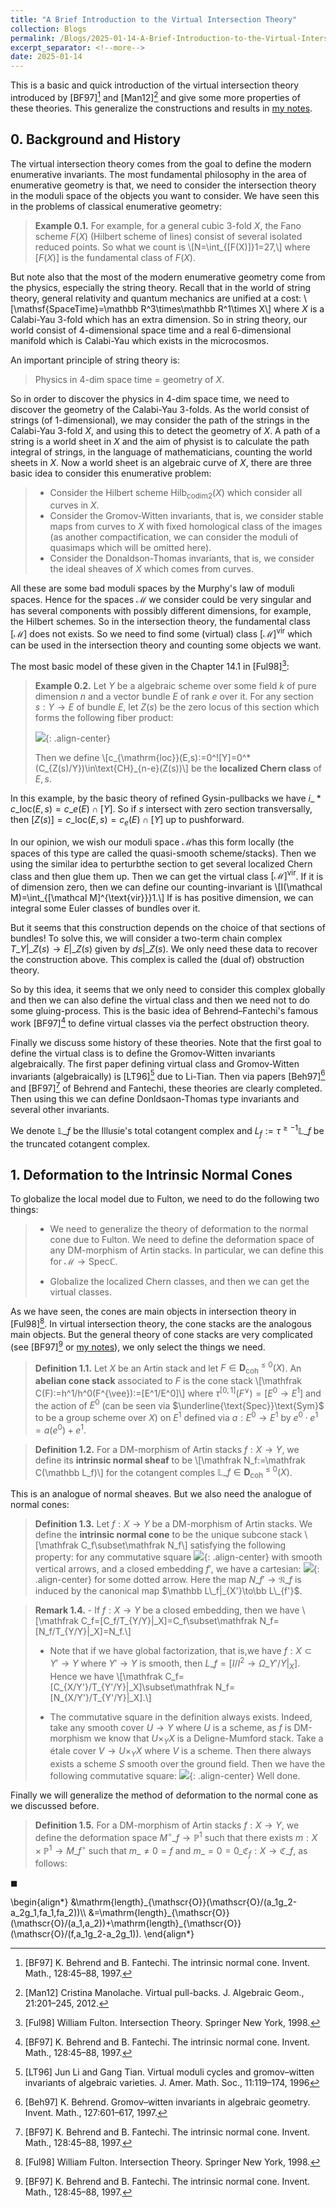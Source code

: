 ```yaml
---
title: "A Brief Introduction to the Virtual Intersection Theory"
collection: Blogs
permalink: /Blogs/2025-01-14-A-Brief-Introduction-to-the-Virtual-Intersection-Theory
excerpt_separator: <!--more-->
date: 2025-01-14
---
```

This is a basic and quick introduction of the virtual intersection theory introduced by [BF97][^2] and [Man12][^4] and give some more properties of these theories.
This generalize the constructions and results in [my notes](https://dvlxlwz.github.io/files/virtual-fundamental-class.pdf).
<!--more-->

## 0. Background and History

The virtual intersection theory comes from the goal to define the modern enumerative invariants. The most fundamental philosophy in the area of enumerative geometry is that, we need to consider the intersection theory 
in the moduli space of the objects you want to consider.
We have seen this in the problems of classical enumerative geometry:

> **Example 0.1.** For example, for a general cubic $3$-fold $X$, the Fano scheme $F(X)$ (Hilbert scheme of lines) consist of several isolated
reduced points. So what we count is 
\\[N=\int_{[F(X)]}1=27,\\] 
where $[F(X)]$ is the fundamental class of $F(X)$.

But note also that the most of the modern enumerative geometry come from the physics, especially the string theory. Recall that in the world of string theory, general relativity and quantum mechanics are unified at a cost:
\\[\mathsf{SpaceTime}=\mathbb R^3\times\mathbb R^1\times X\\]
where $X$ is a Calabi-Yau $3$-fold which has an extra dimension. So in string theory, our world consist of $4$-dimensional space time 
and a real $6$-dimensional manifold which is Calabi-Yau which exists in the microcosmos.

An important principle of string theory is:
> Physics in $4$-dim space time = geometry of $X$.

So in order to discover the physics in $4$-dim space time, we need to discover the geometry of the Calabi-Yau $3$-folds.
As the world consist of strings (of $1$-dimensional), we may consider the path of the strings in the Calabi-Yau $3$-fold $X$,
and using this to detect the geometry of $X$.
A path of a string is a world sheet in $X$ and the aim of physist is
to calculate the path integral of strings, in the language
of mathematicians, counting the world sheets in $X$.
Now a world sheet is an algebraic curve of $X$, there are three basic idea to consider this enumerative problem:

> - Consider the Hilbert scheme $\mathrm{Hilb}_{\mathrm{codim2}}(X)$ which consider all curves in $X$.
> - Consider the Gromov-Witten invariants, that is, we consider stable maps from curves to $X$ with fixed homological class of the images
    (as another compactification, we can consider the moduli of
     quasimaps which will be omitted here).
> - Consider the Donaldson-Thomas invariants, that is, we consider the ideal sheaves of $X$ which comes from curves.

All these are some bad moduli spaces by the Murphy's law of moduli spaces. Hence for the spaces $\mathcal M$ we consider
could be very singular and has several components with possibly  different dimensions, for example, the Hilbert schemes. So in the intersection theory,
the fundamental class $[\mathcal M]$ does not exists. So we need to find some (virtual) class $[\mathcal M]^{\text{vir}}$ which can be used in the intersection
theory and counting some objects we want.

The most basic model of these given in the Chapter
14.1 in [Ful98][^5]:
> **Example 0.2.**
Let $Y$ be a algebraic scheme over some field $k$ of pure dimension $n$ and a vector bundle $E$ of rank $e$ over it.
For any section $s:Y\to E$ of bundle $E$, let $Z(s)$ be the zero locus of this section which forms the following fiber product:
> 
> ![ ](/CommutativeDiagrams/2025-01-24-142747.png){: .align-center}
>
>Then we define 
> \\[c\_{\mathrm{loc}}(E,s):=0^![Y]=0^*(C\_{Z(s)/Y})\in\text{CH}\_{n-e}(Z(s))\\] 
>be the **localized Chern class** of $E,s$.

In this example, by the basic theory of refined Gysin-pullbacks we have $i\_*c\_{\mathrm{loc}}(E,s)=c\_e(E)\cap[Y]$. So if $s$ intersect
with zero section transversally, then $[Z(s)]=c\_{\mathrm{loc}}(E,s)=c_e(E)\cap[Y]$ up to pushforward.

In our opinion, we wish our moduli space $\mathcal M$has this form locally (the spaces of this type are called the quasi-smooth scheme/stacks). Then we using the similar idea to perturbthe section to get several localized Chern class and then glue them up. Then we can get the virtual class $[\mathcal M]^{\text{vir}}$.
If it is of dimension zero, then we can define our counting-invariant is 
\\[I(\mathcal M)=\int\_{[\mathcal M]^{\text{vir}}}1.\\]
If is has positive dimension, we can integral some Euler classes of bundles over it.

But it seems that this construction depends on the choice 
of that sections of bundles! To solve this, we will consider 
a two-term chain complex $T\_Y|\_{Z(s)}\to E|\_{Z(s)}$ given by 
$ds|\_{Z(s)}$. We only need these data to recover the construction above. This complex is called the (dual of) obstruction theory.

So by this idea, it seems that we only need to consider  this complex globally and then we can also define the virtual class and then we  need  not to do some gluing-process. This is the basic idea of Behrend–Fantechi's famous work [BF97][^2] to define virtual classes via the perfect obstruction theory.

Finally we discuss some history of these theories. Note that the first goal to define the virtual class is to define the Gromov-Witten invariants algebraically. The first paper defining virtual class and Gromov-Witten invariants (algebraically) is [LT96][^3] due to Li-Tian. Then via papers [Beh97][^1]
and [BF97][^2] of Behrend and Fantechi, these theories are clearly completed.
Then using this we can define Donldsaon-Thomas type invariants and several other invariants.

We denote $\mathbb L\_f$ be the Illusie's total cotangent complex and $L_f:=\tau^{\geq-1}\mathbb L\_f$ be the truncated cotangent complex.

## 1. Deformation to the Intrinsic Normal Cones

To globalize the local model due to Fulton, we need to do the following
two things:
> - We need to generalize the theory of deformation to the normal cone due to Fulton. We need to define the deformation space of any DM-morphism of Artin stacks. In particular, we can define this for $\mathcal M\to\text{Spec}\mathbb C$.
>
> - Globalize the localized Chern classes, and then  we can get the virtual classes.

As we have seen, the cones are main objects in intersection theory in [Ful98][^5]. In virtual
intersection theory, the cone stacks are the analogous main objects. But the general theory of cone stacks are very complicated
(see [BF97][^2] or [my notes](https://dvlxlwz.github.io/files/virtual-fundamental-class.pdf)), we only select the things we need.

> **Definition 1.1.** Let $X$ be an Artin stack and let $F\in\mathbf D^{\leq0}_{\text{coh}}(X)$. An **abelian cone stack** associated to $F$ is the cone stack
> \\[\mathfrak C(F):=h^1/h^0(F^{\vee}):=[E^1/E^0]\\]
> where $\tau^{[0,1]}(F^{\vee})=[E^0\to E^1]$ and the action of $E^0$ (can be seen via $\underline{\text{Spec}}\text{Sym}$
> to be a group scheme over $X$) on $E^1$ defined via $a:E^0\to E^1$ by $e^0\cdot e^1=a(e^0)+e^1$.

> **Definition 1.2.** For a DM-morphism of Artin stacks $f:X\to Y$, we define its **intrinsic normal sheaf** to be 
> \\[\mathfrak N\_f:=\mathfrak C(\mathbb L\_f)\\]
> for the cotangent comples $\mathbb L\_f\in\mathbf D^{\leq0}_{\text{coh}}(X)$.

This is an analogue of normal sheaves. But we also need the analogue
of normal cones:

> **Definition 1.3.** Let $f:X\to Y$ be a DM-morphism of Artin stacks. We define the **intrinsic normal cone** to be the unique subcone stack
> \\[\mathfrak C\_f\subset\mathfrak N\_f\\]
> satisfying the following property: for any commutative square
> ![ ](/CommutativeDiagrams/2025-01-24-144728.png){: .align-center}
> with smooth vertical arrows, and a closed embedding $f'$, we have a cartesian:
> ![ ](/CommutativeDiagrams/2025-01-24-144748.png){: .align-center}
> for some dotted arrow. Here the map $N\_{f'}\to\mathfrak N\_f$ is induced by the canonical map $\mathbb L\_f|_{X'}\to\bb L\_{f'}$.

> **Remark 1.4.** - If $f:X\to Y$ be a closed embedding, then we have
> \\[\mathfrak C\_f=[C\_f/T\_{Y/Y}|_X]=C\_f\subset\mathfrak N\_f=[N\_f/T\_{Y/Y}|_X]=N\_f.\\]
> 
> - Note that if we have global factorization, that is,we have $f:X\subset Y'\to Y$ where $Y'\to Y$ is smooth, then $L\_f=[I/I^2\to\Omega\_{Y'/Y}|_X]$. Hence we have 
> \\[\mathfrak C\_f=[C\_{X/Y'}/T\_{Y'/Y}|_X]\subset\mathfrak N\_f=[N\_{X/Y'}/T\_{Y'/Y}|\_X].\\]
>
> - The commutative square in the definition always exists. Indeed, take any smooth cover $U\to Y$ where $U$ is a scheme, as $f$ is DM-morphism we know that $U\times_YX$ is a Deligne-Mumford stack. Take a étale cover $V\to U\times_YX$ where $V$ is a scheme. Then there always exists a scheme $S$ smooth over the ground field. Then we have the following commutative square:
> ![ ](/CommutativeDiagrams/2025-01-24-144809.png){: .align-center}
> Well done.

Finally we will generalize the method of deformation to the normal cone as we discussed before.

> **Definition 1.5.** For a DM-morphism of Artin stacks $f:X\to Y$, we define the deformation space $M^{\circ}\_f\to\mathbb P^1$ such that there exists $m:X\times\mathbb P^1\to M\_f^{\circ}$ such that $m\_{\neq0}=f$ and $m\_{=0}=0\_{\mathfrak C_f}:X\to\mathfrak C\_f$, as follows:



$\blacksquare$


<html>
<head>
  <meta charset="utf-8">
  <meta name="viewport" content="width=device-width">
  <script src="https://polyfill.io/v3/polyfill.min.js?features=es6"></script>
  <script id="MathJax-script" async
          src="https://cdn.jsdelivr.net/npm/mathjax@3/es5/tex-mml-chtml.js">
  </script>
</head>
<body>
<p>
\begin{align*}
&\mathrm{length}_{\mathscr{O}}(\mathscr{O}/(a_1g_2-a_2g_1,fa_1,fa_2))\\
&=\mathrm{length}_{\mathscr{O}}(\mathscr{O}/(a_1,a_2))+\mathrm{length}_{\mathscr{O}}(\mathscr{O}/(f,a_1g_2-a_2g_1)).
\end{align*}
</p>
</body>
</html>



[^1]: [Beh97] K. Behrend. Gromov–witten invariants in algebraic geometry. Invent. Math., 127:601–617, 1997.

[^2]: [BF97] K. Behrend and B. Fantechi. The intrinsic normal cone. Invent. Math., 128:45–88, 1997.

[^3]: [LT96] Jun Li and Gang Tian. Virtual moduli cycles and gromov–witten invariants of algebraic varieties. J.
Amer. Math. Soc., 11:119–174, 1996

[^4]: [Man12] Cristina Manolache. Virtual pull-backs. J. Algebraic Geom., 21:201–245, 2012.

[^5]: [Ful98] William Fulton. Intersection Theory. Springer New York, 1998.



